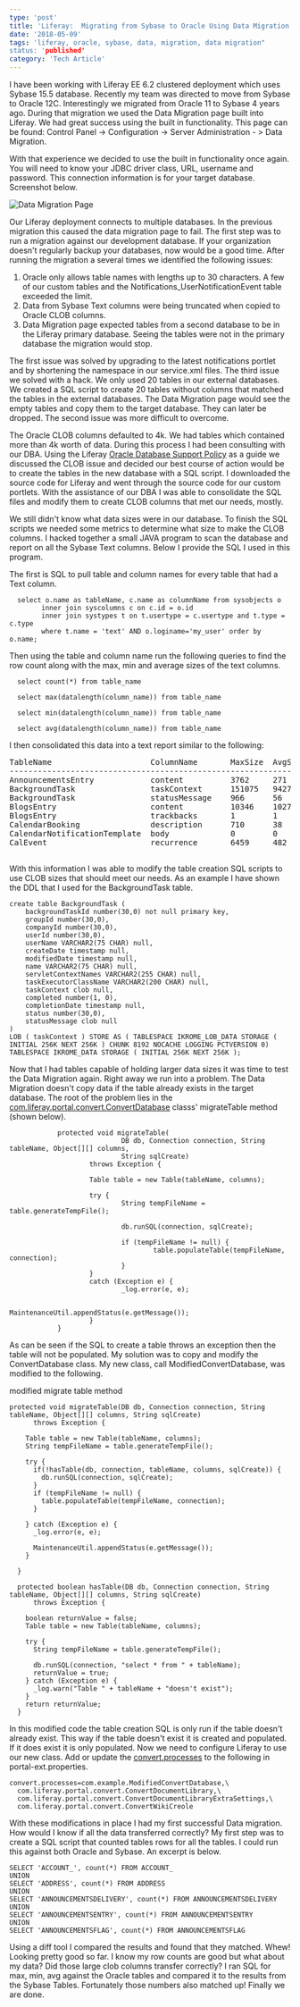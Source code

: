 ```yaml
---
type: 'post'
title: 'Liferay:  Migrating from Sybase to Oracle Using Data Migration'
date: '2018-05-09'
tags: 'liferay, oracle, sybase, data, migration, data migration"
status: 'published'
category: 'Tech Article'
---
```


I have been working with Liferay EE 6.2 clustered deployment which uses Sybase 15.5 database.  Recently my team
was directed to move from Sybase to Oracle 12C.  Interestingly we migrated from Oracle 11 to Sybase 4 years ago.
During that migration we used the Data Migration page built into Liferay.  We had great success using the built
in functionality.  This page can be found:  Control Panel -> Configuration -> Server Administration - > Data Migration.
<!--summary marker-->
With that experience we decided to use the built in functionality once again. You will need to know your JDBC driver class, URL, username and password.  This connection information is for your target database.  Screenshot below.

![Data Migration Page](/2018/liferay_6.2_control_panel_configuration_server_administration_data_migration.png "Data Migration Page")

Our Liferay deployment connects to multiple databases.  In the previous migration this caused the data migration page to fail.
The first step was to run a migration against our development database.  If your organization doesn't regularly backup your databases, now would be a good time.  After running the migration a several times we identified the following issues:

1.  Oracle only allows table names with lengths up to 30 characters.  A few of our custom tables
    and the Notifications_UserNotificationEvent table exceeded the limit.
2.  Data from Sybase Text columns were being truncated when copied to Oracle CLOB columns.
3.  Data Migration page expected tables from a second database to be in the Liferay
    primary database.  Seeing the tables were not in the primary database the migration
    would stop.
   
The first issue was solved by upgrading to the latest notifications portlet and by shortening the namespace in our service.xml files.  The third issue we solved with a hack.  We only used 20 tables in our external databases.  We created a SQL script to 
create 20 tables without columns that matched the tables in the external databases.  The Data Migration page would see the
empty tables and copy them to the target database.  They can later be dropped.  The second issue was more difficult to
overcome.

The Oracle CLOB columns defaulted to 4k.  We had tables which contained more than 4k worth of data.  During this process
I had been consulting with our DBA.  Using the Liferay [Oracle Database Support Policy](https://web.liferay.com/group/customer/support/home/coverage/installation/databases)  as a guide we discussed the CLOB issue and decided our best course of action would be to 
create the tables in the new database with a SQL script.  I downloaded the source code for Liferay and went through the
source code for our custom portlets.  With the assistance of our DBA I was able to consolidate the SQL files and modify
them to create CLOB columns that met our needs, mostly.  

We still didn't know what data sizes were in our database.  To finish the SQL scripts we needed some metrics to determine
what size to make the CLOB columns.  I hacked together a small JAVA program to scan the database and report on all the
Sybase Text columns.  Below I provide the SQL I used in this program.  

The first is SQL to pull table and column names for every table that had a Text column.

<kodo apudskribo="Find text columns">

```
  select o.name as tableName, c.name as columnName from sysobjects o 
        inner join syscolumns c on c.id = o.id 
        inner join systypes t on t.usertype = c.usertype and t.type = c.type 
        where t.name = 'text' AND o.loginame='my_user' order by o.name;
```
</kodo>

Then using the table and column name run the following queries to find the row count along with the max, min and average sizes of the text columns.

<kodo apudskribo="row count">

```
  select count(*) from table_name
```
</kodo>

<kodo apudskribo="max data size">

```
  select max(datalength(column_name)) from table_name
```
</kodo>

<kodo apudskribo="min data size">

```
  select min(datalength(column_name)) from table_name
```
</kodo>

<kodo apudskribo="avg data size">

```
  select avg(datalength(column_name)) from table_name
```
</kodo>

I then consolidated this data into a text report similar to the following:

<pre>
TableName                     ColumnName       MaxSize  AvgSize  MinSize
--------------------------------------------------------------------------------
AnnouncementsEntry            content          3762     271      7
BackgroundTask                taskContext      151075   94270    78
BackgroundTask                statusMessage    966      56       1
BlogsEntry                    content          10346    1027     2
BlogsEntry                    trackbacks       1        1        1
CalendarBooking               description      710      38       1
CalendarNotificationTemplate  body             0        0        0
CalEvent                      recurrence       6459     482      4

</pre>

With this information I was able to modify the table creation SQL scripts to use CLOB sizes
that should meet our needs.  As an example I have shown the DDL that I used for the 
BackgroundTask table.

<kodo apudskribo="create table with CLOB size specified">

```
create table BackgroundTask (
	backgroundTaskId number(30,0) not null primary key,
	groupId number(30,0),
	companyId number(30,0),
	userId number(30,0),
	userName VARCHAR2(75 CHAR) null,
	createDate timestamp null,
	modifiedDate timestamp null,
	name VARCHAR2(75 CHAR) null,
	servletContextNames VARCHAR2(255 CHAR) null,
	taskExecutorClassName VARCHAR2(200 CHAR) null,
	taskContext clob null,
	completed number(1, 0),
	completionDate timestamp null,
	status number(30,0),
	statusMessage clob null
)
LOB ( taskContext ) STORE AS ( TABLESPACE IKROME_LOB_DATA STORAGE ( INITIAL 256K NEXT 256K ) CHUNK 8192 NOCACHE LOGGING PCTVERSION 0) TABLESPACE IKROME_DATA STORAGE ( INITIAL 256K NEXT 256K );
```
</kodo>

Now that I had tables capable of holding larger data sizes it was time to test the Data Migration again.  Right away we run into a problem.  The Data Migration doesn't copy data if the table already exists in the target database.  The root of the problem lies in the [com.liferay.portal.convert.ConvertDatabase](https://docs.liferay.com/portal/6.2/javadocs-all/src-html/com/liferay/portal/convert/ConvertDatabase.html#line.271) classs' migrateTable method (shown below).  

<kodo apudskribo="Original migrateTable method">

```
            protected void migrateTable(
                            DB db, Connection connection, String tableName, Object[][] columns,
                            String sqlCreate)
                    throws Exception {
    
                    Table table = new Table(tableName, columns);
    
                    try {
                            String tempFileName = table.generateTempFile();
    
                            db.runSQL(connection, sqlCreate);
    
                            if (tempFileName != null) {
                                    table.populateTable(tempFileName, connection);
                            }
                    }
                    catch (Exception e) {
                            _log.error(e, e);
    
                            MaintenanceUtil.appendStatus(e.getMessage());
                    }
            }
```
</kodo>

As can be seen if the SQL to create a table throws an exception then the table will not be populated.  My solution 
was to copy and modify the ConvertDatabase class.  My new class, call ModifiedConvertDatabase, was modified to the following.

<span class="codeCaption">modified migrate table method</span>
<kodo apudskribo="modified migrate table method">

```
protected void migrateTable(DB db, Connection connection, String tableName, Object[][] columns, String sqlCreate)
      throws Exception {

    Table table = new Table(tableName, columns);
    String tempFileName = table.generateTempFile();

    try {
      if(!hasTable(db, connection, tableName, columns, sqlCreate)) {
        db.runSQL(connection, sqlCreate);
      }
      if (tempFileName != null) {
        table.populateTable(tempFileName, connection);
      }

    } catch (Exception e) {
      _log.error(e, e);

      MaintenanceUtil.appendStatus(e.getMessage());
    }
    
  }

  protected boolean hasTable(DB db, Connection connection, String tableName, Object[][] columns, String sqlCreate)
      throws Exception {

    boolean returnValue = false;
    Table table = new Table(tableName, columns);

    try {
      String tempFileName = table.generateTempFile();

      db.runSQL(connection, "select * from " + tableName);
      returnValue = true;
    } catch (Exception e) {
      _log.warn("Table " + tableName + "doesn't exist");
    }
    return returnValue;
  }
```
</kodo>

In this modified code the table creation SQL is only run if the table doesn't already exist.  This way if the table doesn't exist
it is created and populated.  If it does exist it is only populated.  Now we need to configure Liferay to use our new class.  Add or update the [convert.processes](https://docs.liferay.com/portal/6.2/propertiesdoc/portal.properties.html) to the following in portal-ext.properties.

<kodo apudskribo="portal-ext.properties">

```
convert.processes=com.example.ModifiedConvertDatabase,\
  com.liferay.portal.convert.ConvertDocumentLibrary,\
  com.liferay.portal.convert.ConvertDocumentLibraryExtraSettings,\
  com.liferay.portal.convert.ConvertWikiCreole
```
</kodo>

With these modifications in place I had my first successful Data migration.  How would I know if all the data transferred
correctly?  My first step was to create a SQL script that counted tables rows for all the tables.  I could run this against
both Oracle and Sybase.  An excerpt is below.

<kodo apudskribo="row count union">

```
SELECT 'ACCOUNT_', count(*) FROM ACCOUNT_
UNION
SELECT 'ADDRESS', count(*) FROM ADDRESS
UNION
SELECT 'ANNOUNCEMENTSDELIVERY', count(*) FROM ANNOUNCEMENTSDELIVERY
UNION
SELECT 'ANNOUNCEMENTSENTRY', count(*) FROM ANNOUNCEMENTSENTRY
UNION
SELECT 'ANNOUNCEMENTSFLAG', count(*) FROM ANNOUNCEMENTSFLAG
```
</kodo>

Using a diff tool I compared the results and found that they matched.  Whew!  Looking pretty good so far.
I know my row counts are good but what about my data?  Did those large clob columns transfer correctly?
I ran SQL for max, min, avg against the Oracle tables and compared it to the results from the Sybase Tables.
Fortunately those numbers also matched up!  Finally we are done.
<!--
*  Oracle table definitions
*  Failed to copy data if table exists in target database.
*  Modified ConvertDatabase class to copy data if the class exists.
*  If you are accessing an external database using the liferay service layer.
*  Created SQL Script to create empty tables for tables used in external database.
*  Upgraded the Notifications plugin to shorten table name for Oracle.
*  Custom portlets have table names too long.
*  Oracle CLOB columns defaulted to 4k.
*  Wrote Java program to find sizes of text columns in sybase.
*  
-->
